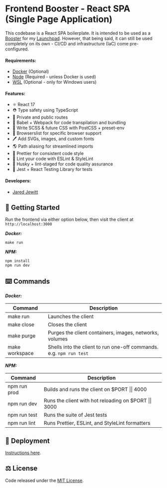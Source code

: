 # Frontend Booster - React SPA (Single Page Application)

This codebase is a React SPA boilerplate. It is intended to be used as a
[Booster](https://github.com/jared-jewitt/booster-guidelines) for my [Launchpad](https://github.com/jared-jewitt/launchpad).
However, that being said, it can still be used completely on its own - CI/CD and infrastructure (IaC) come pre-configured.

#### Requirements:

- [Docker](https://www.docker.com/) (Optional)
- [Node](https://nodejs.org/en/) (Required - unless Docker is used)
- [WSL](https://docs.microsoft.com/en-us/windows/wsl/install-win10) (Optional - only for Windows users)

#### Features:

- ⚛️ React 17
- ⛑️ Type safety using TypeScript
- 🔐 Private and public routes
- 🦄 Babel + Webpack for code transpilation and bundling
- 💄 Write SCSS & future CSS with PostCSS + preset-env
- 🎯 Browserslist for specific browser support
- 🖊 Add SVGs, images, and custom fonts
- 🌎 Path aliasing for streamlined imports
- 🌈 Prettier for consistent code style
- 👀 Lint your code with ESLint & StyleLint
- 🐺 Husky + lint-staged for code quality assurance
- 🧪 Jest + React Testing Library for tests

#### Developers:

- [Jared Jewitt](https://jared-jewitt.github.io/)

## 🏃 Getting Started

Run the frontend via either option below, then visit the client at `http://localhost:3000`

**_Docker:_**

```
make run
```

**_NPM:_**

```
npm install
npm run dev
```

## ⌨️ Commands

**_Docker:_**

| Command        | Description                                                         |
| -------------- | ------------------------------------------------------------------- |
| make run       | Launches the client                                                 |
| make close     | Closes the client                                                   |
| make purge     | Purges the client containers, images, networks, volumes             |
| make workspace | Shells into the client to run one-off commands. e.g. `npm run test` |

**_NPM:_**

| Command      | Description                                                   |
| ------------ | ------------------------------------------------------------- |
| npm run prod | Builds and runs the client on $PORT &#124;&#124; 4000         |
| npm run dev  | Runs the client with hot reloading on $PORT &#124;&#124; 3000 |
| npm run test | Runs the suite of Jest tests                                  |
| npm run lint | Runs Prettier, ESLint, and StyleLint formatters               |

## 🚀 Deployment

[Instructions here](DEPLOYMENT.md).

## ⚖️ License

Code released under the [MIT License](LICENSE).
